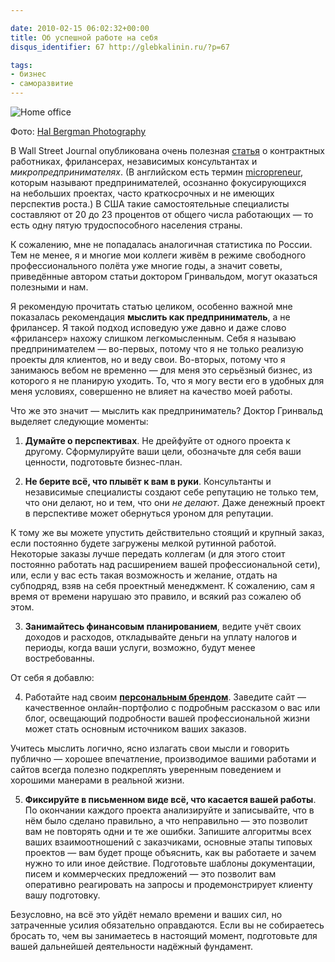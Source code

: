 ```yaml
---

date: 2010-02-15 06:02:32+00:00
title: Об успешной работе на себя
disqus_identifier: 67 http://glebkalinin.ru/?p=67

tags:
- бизнес
- саморазвитие
---
```


![Home office](http://glebkalinin.ru/featured/2010/02/Screen-shot-2010-02-13-at-7.23.56-PM.png)


Фото: [Hal Bergman Photography](http://www.flickr.com/photos/pyrokinetic/395963090/)


В Wall Street Journal опубликована очень полезная [статья](http://online.wsj.com/article/SB10001424052748704825504574581900293220092.html#printMode) о контрактных работниках, фрилансерах, независимых консультантах и _микропредпринимателях_.  (В английском есть термин [micropreneur](http://www.urbandictionary.com/define.php?term=micropreneur), которым называют предпринимателей, осознанно  фокусирующихся на небольших проектах, часто краткосрочных и не имеющих перспектив роста.) В США такие самостоятельные специалисты составляют от 20 до 23 процентов от общего числа работающих — то есть одну пятую трудоспособного населения страны.

К сожалению, мне не попадалась аналогичная статистика по России. Тем не менее, я и многие мои коллеги  живём в режиме свободного профессионального полёта уже многие годы, а значит советы, приведённые автором статьи доктором Гринвальдом, могут оказаться полезными и нам. 

Я рекомендую прочитать статью целиком, особенно важной мне показалась рекомендация **мыслить как предприниматель**, а не фрилансер. <!-- more --> Я такой подход исповедую уже давно и даже слово «фрилансер» нахожу слишком легкомысленным. Себя я называю предпринимателем — во-первых, потому что я не только реализую проекты для клиентов, но и веду свои. Во-вторых, потому что я занимаюсь вебом не временно — для меня это серьёзный бизнес, из которого я не планирую уходить. То, что я могу вести его в удобных для меня условиях, совершенно не влияет на качество моей работы.

Что же это значит — мыслить как предприниматель? Доктор Гринвальд выделяет следующие моменты:

1. **Думайте о перспективах**. Не дрейфуйте от одного проекта к другому. 
Сформулируйте ваши цели, обозначьте для себя ваши ценности, подготовьте бизнес-план.

2. **Не берите всё, что плывёт к вам в руки**. Консультанты и независимые специалисты создают себе репутацию не только тем, что они делают, но и тем, что они _не делают_. Даже денежный проект в перспективе может обернуться уроном для репутации. 

К тому же вы можете упустить действительно стоящий и крупный заказ, если постоянно будете загружены  мелкой рутинной работой. Некоторые заказы лучше передать коллегам (и для этого стоит постоянно работать над расширением вашей профессиональной сети), или, если у вас есть такая возможность и желание, отдать на субподряд, взяв на себя проектный менеджмент.  К сожалению, сам я время от времени нарушаю это правило, и всякий раз сожалею об этом.

3. **Занимайтесь финансовым планированием**, ведите учёт своих доходов и расходов, откладывайте деньги на уплату налогов и периоды, когда ваши услуги, возможно, будут менее востребованны.

От себя я добавлю:

4. Работайте над своим **[персональным брендом](http://glebkalinin.ru/personal-brand/)**. Заведите сайт — качественное онлайн-портфолио с подробным рассказом о вас или блог, освещающий подробности вашей профессиональной жизни может стать основным источником ваших заказов.

 Учитесь мыслить логично, ясно излагать свои мысли и говорить публично — хорошее впечатление, производимое вашими работами и сайтов всегда полезно подкреплять уверенным поведением и хорошими манерами в реальной жизни.

5. **Фиксируйте в письменном виде всё, что касается вашей работы**. По окончании каждого проекта анализируйте и записывайте, что в нём было сделано правильно, а что неправильно — это позволит вам не повторять одни и те же ошибки. Запишите алгоритмы всех ваших взаимоотношений с заказчиками, основные этапы типовых проектов — вам будет проще объяснить, как вы работаете и зачем нужно то или иное действие. Подготовьте шаблоны документации, писем и коммерческих предложений — это позволит вам оперативно реагировать на запросы и продемонстрирует клиенту вашу подготовку.

Безусловно, на всё это уйдёт немало времени и ваших сил, но затраченные усилия обязательно оправдаются. Если вы не собираетесь бросать то, чем вы занимаетесь в настоящий момент, подготовьте для вашей дальнейшей деятельности надёжный фундамент.
